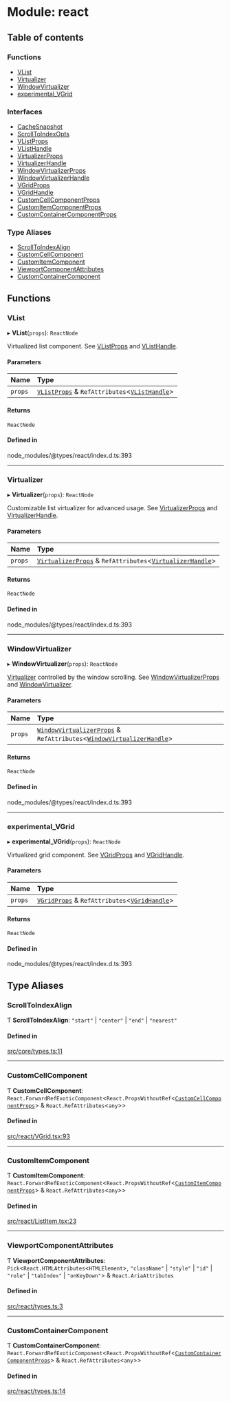 # Module: react

## Table of contents

### Functions

- [VList](react.md#vlist)
- [Virtualizer](react.md#virtualizer)
- [WindowVirtualizer](react.md#windowvirtualizer)
- [experimental\_VGrid](react.md#experimental_vgrid)

### Interfaces

- [CacheSnapshot](../interfaces/react.CacheSnapshot.md)
- [ScrollToIndexOpts](../interfaces/react.ScrollToIndexOpts.md)
- [VListProps](../interfaces/react.VListProps.md)
- [VListHandle](../interfaces/react.VListHandle.md)
- [VirtualizerProps](../interfaces/react.VirtualizerProps.md)
- [VirtualizerHandle](../interfaces/react.VirtualizerHandle.md)
- [WindowVirtualizerProps](../interfaces/react.WindowVirtualizerProps.md)
- [WindowVirtualizerHandle](../interfaces/react.WindowVirtualizerHandle.md)
- [VGridProps](../interfaces/react.VGridProps.md)
- [VGridHandle](../interfaces/react.VGridHandle.md)
- [CustomCellComponentProps](../interfaces/react.CustomCellComponentProps.md)
- [CustomItemComponentProps](../interfaces/react.CustomItemComponentProps.md)
- [CustomContainerComponentProps](../interfaces/react.CustomContainerComponentProps.md)

### Type Aliases

- [ScrollToIndexAlign](react.md#scrolltoindexalign)
- [CustomCellComponent](react.md#customcellcomponent)
- [CustomItemComponent](react.md#customitemcomponent)
- [ViewportComponentAttributes](react.md#viewportcomponentattributes)
- [CustomContainerComponent](react.md#customcontainercomponent)

## Functions

### VList

▸ **VList**(`props`): `ReactNode`

Virtualized list component. See [VListProps](../interfaces/react.VListProps.md) and [VListHandle](../interfaces/react.VListHandle.md).

#### Parameters

| Name | Type |
| :------ | :------ |
| `props` | [`VListProps`](../interfaces/react.VListProps.md) & `RefAttributes`\<[`VListHandle`](../interfaces/react.VListHandle.md)\> |

#### Returns

`ReactNode`

#### Defined in

node_modules/@types/react/index.d.ts:393

___

### Virtualizer

▸ **Virtualizer**(`props`): `ReactNode`

Customizable list virtualizer for advanced usage. See [VirtualizerProps](../interfaces/react.VirtualizerProps.md) and [VirtualizerHandle](../interfaces/react.VirtualizerHandle.md).

#### Parameters

| Name | Type |
| :------ | :------ |
| `props` | [`VirtualizerProps`](../interfaces/react.VirtualizerProps.md) & `RefAttributes`\<[`VirtualizerHandle`](../interfaces/react.VirtualizerHandle.md)\> |

#### Returns

`ReactNode`

#### Defined in

node_modules/@types/react/index.d.ts:393

___

### WindowVirtualizer

▸ **WindowVirtualizer**(`props`): `ReactNode`

[Virtualizer](react.md#virtualizer) controlled by the window scrolling. See [WindowVirtualizerProps](../interfaces/react.WindowVirtualizerProps.md) and [WindowVirtualizer](react.md#windowvirtualizer).

#### Parameters

| Name | Type |
| :------ | :------ |
| `props` | [`WindowVirtualizerProps`](../interfaces/react.WindowVirtualizerProps.md) & `RefAttributes`\<[`WindowVirtualizerHandle`](../interfaces/react.WindowVirtualizerHandle.md)\> |

#### Returns

`ReactNode`

#### Defined in

node_modules/@types/react/index.d.ts:393

___

### experimental\_VGrid

▸ **experimental_VGrid**(`props`): `ReactNode`

Virtualized grid component. See [VGridProps](../interfaces/react.VGridProps.md) and [VGridHandle](../interfaces/react.VGridHandle.md).

#### Parameters

| Name | Type |
| :------ | :------ |
| `props` | [`VGridProps`](../interfaces/react.VGridProps.md) & `RefAttributes`\<[`VGridHandle`](../interfaces/react.VGridHandle.md)\> |

#### Returns

`ReactNode`

#### Defined in

node_modules/@types/react/index.d.ts:393

## Type Aliases

### ScrollToIndexAlign

Ƭ **ScrollToIndexAlign**: ``"start"`` \| ``"center"`` \| ``"end"`` \| ``"nearest"``

#### Defined in

[src/core/types.ts:11](https://github.com/inokawa/virtua/blob/5b7d354b/src/core/types.ts#L11)

___

### CustomCellComponent

Ƭ **CustomCellComponent**: `React.ForwardRefExoticComponent`\<`React.PropsWithoutRef`\<[`CustomCellComponentProps`](../interfaces/react.CustomCellComponentProps.md)\> & `React.RefAttributes`\<`any`\>\>

#### Defined in

[src/react/VGrid.tsx:93](https://github.com/inokawa/virtua/blob/5b7d354b/src/react/VGrid.tsx#L93)

___

### CustomItemComponent

Ƭ **CustomItemComponent**: `React.ForwardRefExoticComponent`\<`React.PropsWithoutRef`\<[`CustomItemComponentProps`](../interfaces/react.CustomItemComponentProps.md)\> & `React.RefAttributes`\<`any`\>\>

#### Defined in

[src/react/ListItem.tsx:23](https://github.com/inokawa/virtua/blob/5b7d354b/src/react/ListItem.tsx#L23)

___

### ViewportComponentAttributes

Ƭ **ViewportComponentAttributes**: `Pick`\<`React.HTMLAttributes`\<`HTMLElement`\>, ``"className"`` \| ``"style"`` \| ``"id"`` \| ``"role"`` \| ``"tabIndex"`` \| ``"onKeyDown"``\> & `React.AriaAttributes`

#### Defined in

[src/react/types.ts:3](https://github.com/inokawa/virtua/blob/5b7d354b/src/react/types.ts#L3)

___

### CustomContainerComponent

Ƭ **CustomContainerComponent**: `React.ForwardRefExoticComponent`\<`React.PropsWithoutRef`\<[`CustomContainerComponentProps`](../interfaces/react.CustomContainerComponentProps.md)\> & `React.RefAttributes`\<`any`\>\>

#### Defined in

[src/react/types.ts:14](https://github.com/inokawa/virtua/blob/5b7d354b/src/react/types.ts#L14)
